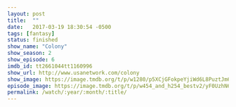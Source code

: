 ```yaml
---
layout: post
title:  ""
date:   2017-03-19 18:30:54 -0500
tags: [fantasy]
status: finished
show_name: "Colony"
show_season: 2
show_episode: 6
imdb_id: tt2661044tt1160996
show_url: http://www.usanetwork.com/colony
show_image: https://image.tmdb.org/t/p/w1280/p5XCjGFokpeYjiWd6L8PuztJm6Z.jpg
episode_image: https://image.tmdb.org/t/p/w454_and_h254_bestv2/yF0UzhN6rb3W4YnCjNDc9rHXBSW.jpg
permalink: /watch/:year/:month/:title/
---
```

